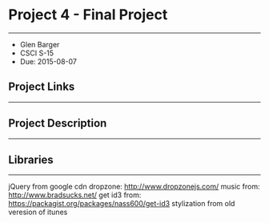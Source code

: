 # Project 4 - Final Project
****************************
- Glen Barger
- CSCI S-15
- Due: 2015-08-07

## Project Links
****************

## Project Description
***********************

## Libraries
************
jQuery from google cdn
dropzone: http://www.dropzonejs.com/
music from: http://www.bradsucks.net/
get id3 from: https://packagist.org/packages/nass600/get-id3
stylization from old veresion of itunes
